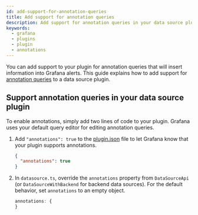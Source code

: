 ```yaml
---
id: add-support-for-annotation-queries
title: Add support for annotation queries
description: Add support for annotation queries in your data source plugin.
keywords:
  - grafana
  - plugins
  - plugin
  - annotations
---
```


You can add support to your plugin for annotation queries that will insert information into Grafana alerts. This guide explains how to add support for [annotation queries](https://grafana.com/docs/grafana/latest/dashboards/build-dashboards/annotate-visualizations/) to a data source plugin.

## Support annotation queries in your data source plugin

To enable annotations, simply add two lines of code to your plugin. Grafana uses your default query editor for editing annotation queries.

1. Add `"annotations": true` to the [plugin.json](../../reference/metadata.md) file to let Grafana know that your plugin supports annotations.

   ```json title="src/plugin.json"
   {
     "annotations": true
   }
   ```

2. In `datasource.ts`, override the `annotations` property from `DataSourceApi` (or `DataSourceWithBackend` for backend data sources). For the default behavior, set `annotations` to an empty object.

   ```ts title="src/datasource.ts"
   annotations: {
   }
   ```
